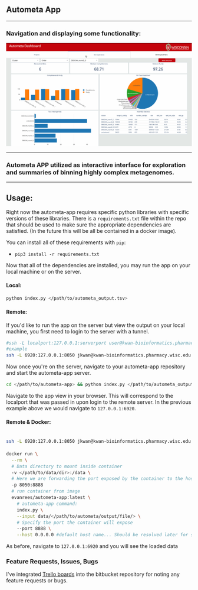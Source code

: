 ## Autometa App
___

### Navigation and displaying some functionality:

![dashboard](images/autometaDashboard.gif "Autometa Dashboard")

___

### Autometa APP utilized as interactive interface for exploration and summaries of binning highly complex metagenomes.

___

## Usage:

Right now the autometa-app requires specific python libraries with specific versions of these libraries. There is a `requirements.txt` file within the repo that should be used to make sure the appropriate dependencies are satisfied. (In the future this will be all be contained in a docker image).

You can install all of these requirements with `pip`:

- `pip3 install -r requirements.txt`

Now that all of the dependencies are installed, you may run the app on your local machine or on the server.

#### Local:

```bash
python index.py </path/to/autometa_output.tsv>
```

#### Remote:

If you'd like to run the app on the server but view the output on your local machine, you first need to login to the server with a tunnel.

```bash
#ssh -L localport:127.0.0.1:serverport user@kwan-bioinformatics.pharmacy.wisc.edu
#example
ssh -L 6920:127.0.0.1:8050 jkwan@kwan-bioinformatics.pharmacy.wisc.edu
```

Now once you're on the server, navigate to your autometa-app repository and start the autometa-app server.

```bash
cd </path/to/autometa-app> && python index.py </path/to/autometa_output.tsv>
```

Navigate to the app view in your browser. This will correspond to the localport that was passed in upon login to the remote server. In the previous example above we would navigate to `127.0.0.1:6920`.

#### Remote & Docker:

```bash

ssh -L 6920:127.0.0.1:8050 jkwan@kwan-bioinformatics.pharmacy.wisc.edu

docker run \
  --rm \
  # Data directory to mount inside container
  -v </path/to/data/dir>:/data \
  # Here we are forwarding the port exposed by the container to the host machine
  -p 8050:8888
  # run container from image
  evanrees/autometa-app:latest \
    # autometa-app command:
    index.py \
    --input data/</path/to/autometa/output/file/> \
    # Specify the port the container will expose
    --port 8888 \
    --host 0.0.0.0 #default host name... Should be resolved later for security
```

As before, navigate to `127.0.0.1:6920` and you will see the loaded data

### Feature Requests, Issues, Bugs

I've integrated [Trello boards](https://trello.com/b/8LClJVKA "Link to Autometa-App Trello Board") into the bitbucket repository for noting any feature requests or bugs.

